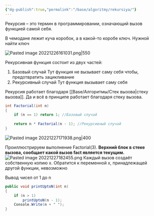 ```yaml
---
{"dg-publish":true,"permalink":"/base/algoritmy/rekursiya/"}
---
```



Рекурсия – это термин в программировании, означающий вызов функцией самой себя.

В чемодане лежит куча коробок, а в какой-то коробе ключ. Нужной найти ключ

![Pasted image 20221226161031.png|550](/img/user/Files/Image/Pasted%20image%2020221226161031.png)

Рекурсивная функция состоит из двух частей:
1. Базовый случай
    Тут функция не вызывает саму себя чтобы, предотвратить зацикливание
2. Рекурсивный случай
	Тут функция вызывает саму себя

Рекурсия работает благодаря [[Base/Алгоритмы/Стек вызова\|стеку вызова]]. Да и всё в принципе работает благодаря стеку вызова.

```csharp
int Factorial(int n)
{
    if (n == 1) return 1; //Базовый случай
 
    return n * Factorial(n - 1); //Рекурсивный случай
}
```
![Pasted image 20221227171938.png|400](/img/user/Files/Image/Pasted%20image%2020221227171938.png)

Проиллюстрируем выполнение Factorial(3). **Верхний блок в стеке вызова, сообщает какой вызов fact является текущим.**
![Pasted image 20221227182455.png](/img/user/Files/Image/Pasted%20image%2020221227182455.png)
Каждый вызов создаёт собственную копию x. Обратится к переменной x, принадлежащей другой функции, невозможно


Вывод чисел от 1 до n
```csharp
public void printUptoN(int n)
{
	if (n > 1)
		printUptoN(n - 1);
	Console.Write(n + " ");
}
```